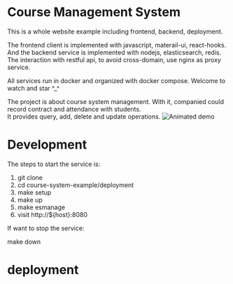 # Course Management System
This is a whole website example including frontend, backend, deployment.

The frontend client is implemented with javascript, materail-ui, react-hooks.   
And the backend service is implemented with nodejs, elasticsearch, redis.  
The interaction with restful api, to avoid cross-domain, use nginx as proxy service.  

All services run in docker and organized with docker compose. Welcome to watch and star ^_^  

The project is about course system management. With it, companied could record contract and attendance with students.  
It provides query, add, delete and update operations.
![Animated demo](https://github.com/hailie-spring/course-system-example/blob/main/introduction/course-system-introduction.gif)


# Development

The steps to start the service is:
1. git clone 
2. cd  course-system-example/deployment
3. make setup
4. make up
5. make esmanage
6. visit http://${host}:8080

If want to stop the service:   

make down

# deployment


